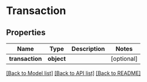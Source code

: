 # Transaction

## Properties
Name | Type | Description | Notes
------------ | ------------- | ------------- | -------------
**transaction** | **object** |  | [optional] 

[[Back to Model list]](../README.md#documentation-for-models) [[Back to API list]](../README.md#documentation-for-api-endpoints) [[Back to README]](../README.md)


